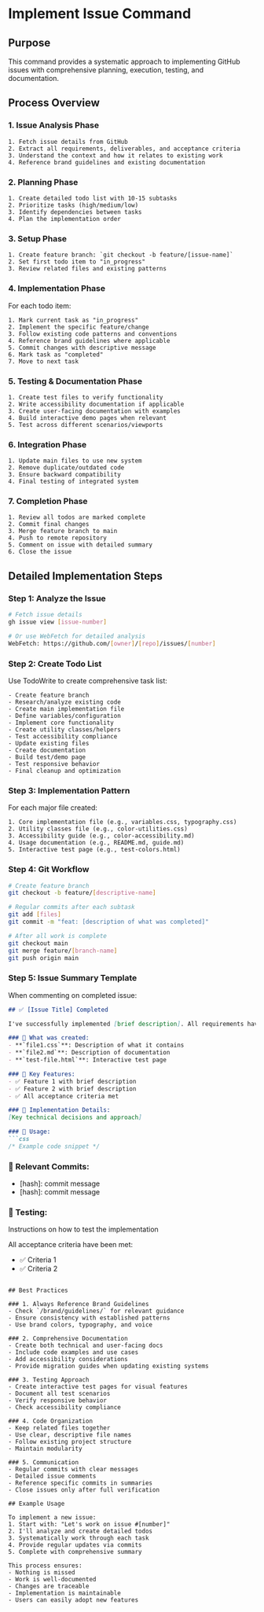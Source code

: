 # Implement Issue Command

## Purpose
This command provides a systematic approach to implementing GitHub issues with comprehensive planning, execution, testing, and documentation.

## Process Overview

### 1. Issue Analysis Phase
```
1. Fetch issue details from GitHub
2. Extract all requirements, deliverables, and acceptance criteria
3. Understand the context and how it relates to existing work
4. Reference brand guidelines and existing documentation
```

### 2. Planning Phase
```
1. Create detailed todo list with 10-15 subtasks
2. Prioritize tasks (high/medium/low)
3. Identify dependencies between tasks
4. Plan the implementation order
```

### 3. Setup Phase
```
1. Create feature branch: `git checkout -b feature/[issue-name]`
2. Set first todo item to "in_progress"
3. Review related files and existing patterns
```

### 4. Implementation Phase
For each todo item:
```
1. Mark current task as "in_progress"
2. Implement the specific feature/change
3. Follow existing code patterns and conventions
4. Reference brand guidelines where applicable
5. Commit changes with descriptive message
6. Mark task as "completed"
7. Move to next task
```

### 5. Testing & Documentation Phase
```
1. Create test files to verify functionality
2. Write accessibility documentation if applicable
3. Create user-facing documentation with examples
4. Build interactive demo pages when relevant
5. Test across different scenarios/viewports
```

### 6. Integration Phase
```
1. Update main files to use new system
2. Remove duplicate/outdated code
3. Ensure backward compatibility
4. Final testing of integrated system
```

### 7. Completion Phase
```
1. Review all todos are marked complete
2. Commit final changes
3. Merge feature branch to main
4. Push to remote repository
5. Comment on issue with detailed summary
6. Close the issue
```

## Detailed Implementation Steps

### Step 1: Analyze the Issue
```bash
# Fetch issue details
gh issue view [issue-number]

# Or use WebFetch for detailed analysis
WebFetch: https://github.com/[owner]/[repo]/issues/[number]
```

### Step 2: Create Todo List
Use TodoWrite to create comprehensive task list:
```
- Create feature branch
- Research/analyze existing code
- Create main implementation file
- Define variables/configuration
- Implement core functionality
- Create utility classes/helpers
- Test accessibility compliance
- Update existing files
- Create documentation
- Build test/demo page
- Test responsive behavior
- Final cleanup and optimization
```

### Step 3: Implementation Pattern
For each major file created:
```
1. Core implementation file (e.g., variables.css, typography.css)
2. Utility classes file (e.g., color-utilities.css)
3. Accessibility guide (e.g., color-accessibility.md)
4. Usage documentation (e.g., README.md, guide.md)
5. Interactive test page (e.g., test-colors.html)
```

### Step 4: Git Workflow
```bash
# Create feature branch
git checkout -b feature/[descriptive-name]

# Regular commits after each subtask
git add [files]
git commit -m "feat: [description of what was completed]"

# After all work is complete
git checkout main
git merge feature/[branch-name]
git push origin main
```

### Step 5: Issue Summary Template
When commenting on completed issue:
```markdown
## ✅ [Issue Title] Completed

I've successfully implemented [brief description]. All requirements have been fulfilled and merged to main.

### 📁 What was created:
- **`file1.css`**: Description of what it contains
- **`file2.md`**: Description of documentation
- **`test-file.html`**: Interactive test page

### 🎨 Key Features:
- ✅ Feature 1 with brief description
- ✅ Feature 2 with brief description
- ✅ All acceptance criteria met

### 📝 Implementation Details:
[Key technical decisions and approach]

### 🚀 Usage:
```css
/* Example code snippet */
```

### 📝 Relevant Commits:
- [hash]: commit message
- [hash]: commit message

### 🧪 Testing:
Instructions on how to test the implementation

All acceptance criteria have been met:
- ✅ Criteria 1
- ✅ Criteria 2
```

## Best Practices

### 1. Always Reference Brand Guidelines
- Check `/brand/guidelines/` for relevant guidance
- Ensure consistency with established patterns
- Use brand colors, typography, and voice

### 2. Comprehensive Documentation
- Create both technical and user-facing docs
- Include code examples and use cases
- Add accessibility considerations
- Provide migration guides when updating existing systems

### 3. Testing Approach
- Create interactive test pages for visual features
- Document all test scenarios
- Verify responsive behavior
- Check accessibility compliance

### 4. Code Organization
- Keep related files together
- Use clear, descriptive file names
- Follow existing project structure
- Maintain modularity

### 5. Communication
- Regular commits with clear messages
- Detailed issue comments
- Reference specific commits in summaries
- Close issues only after full verification

## Example Usage

To implement a new issue:
1. Start with: "Let's work on issue #[number]"
2. I'll analyze and create detailed todos
3. Systematically work through each task
4. Provide regular updates via commits
5. Complete with comprehensive summary

This process ensures:
- Nothing is missed
- Work is well-documented
- Changes are traceable
- Implementation is maintainable
- Users can easily adopt new features